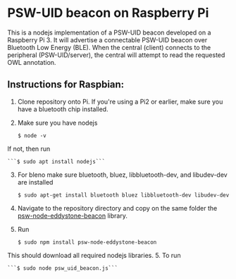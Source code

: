 PSW-UID beacon on Raspberry Pi
=========================

This is a nodejs implementation of a PSW-UID beacon developed on a Raspberry Pi 3.
It will advertise a connectable PSW-UID beacon over Bluetooth Low Energy (BLE). 
When the central (client) connects to the peripheral (PSW-UID/server), the
central will attempt to read the requested OWL annotation.

Instructions for Raspbian:
--------------------------
1. Clone repository onto Pi. If you're using a Pi2 or earlier, make sure you
have a bluetooth chip installed.

2. Make sure you have nodejs

   ```$ node -v```

If not, then run

    ```$ sudo apt install nodejs```

3. For bleno make sure bluetooth, bluez, libbluetooth-dev, and libudev-dev 
   are installed

   ```$ sudo apt-get install bluetooth bluez libbluetooth-dev libudev-dev```

4. Navigate to the repository directory and copy on the same folder the [psw-node-eddystone-beacon](https://github.com/sisinflab-swot/psw-node-eddystone-beacon) library.

5. Run

    ```$ sudo npm install psw-node-eddystone-beacon```

This should download all required nodejs libraries.
5. To run

    ```$ sudo node psw_uid_beacon.js```
